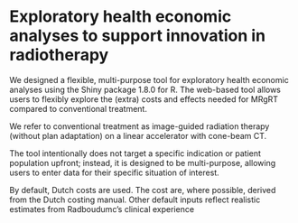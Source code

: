 # Exploratory health economic analyses to support innovation in radiotherapy

We designed a flexible, multi-purpose tool for exploratory health economic analyses using the Shiny package 1.8.0 for R. The web-based tool allows users to flexibly explore the (extra) costs and effects needed for MRgRT compared to conventional treatment. 

We refer to conventional treatment as image-guided radiation therapy (without plan adaptation) on a linear accelerator with cone-beam CT. 

The tool intentionally does not target a specific indication or patient population upfront; instead, it is designed to be multi-purpose, allowing users to enter data for their specific situation of interest. 

By default, Dutch costs are used. The cost are, where possible, derived from the Dutch costing manual. Other default inputs reflect realistic estimates from Radboudumc’s clinical experience

